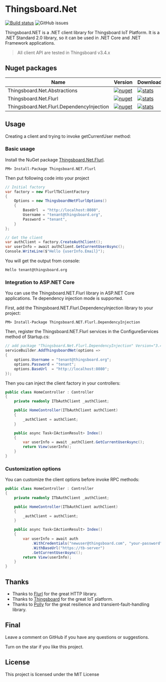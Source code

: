 # Thingsboard.Net
[![Build status](https://ci.appveyor.com/api/projects/status/6yuxsfe71po3ofqg?svg=true)](https://ci.appveyor.com/project/nepton/thingsboard-net)
![GitHub issues](https://img.shields.io/github/issues/nepton/thingsboard-net.svg)

Thingsboard.NET is a .NET client library for Thingsboard IoT Platform. It is a .NET Standard 2.0 library, so it can be used in .NET Core and .NET Framework applications.

> All client API are tested in Thingsboard v3.4.x

## Nuget packages
Name | Version | Downloads
--------|------------|---------
Thingsboard.Net.Abstractions | [![nuget](https://img.shields.io/nuget/v/Thingsboard.Net.Abstractions.svg)](https://www.nuget.org/packages/Thingsboard.Net.Abstractions/) | [![stats](https://img.shields.io/nuget/dt/Thingsboard.Net.Abstractions.svg)](https://www.nuget.org/packages/Thingsboard.Net.Abstractions/) 
Thingsboard.Net.Flurl | [![nuget](https://img.shields.io/nuget/v/Thingsboard.Net.Flurl.svg)](https://www.nuget.org/packages/Thingsboard.Net.Flurl/) | [![stats](https://img.shields.io/nuget/dt/Thingsboard.Net.Flurl.svg)](https://www.nuget.org/packages/Thingsboard.Net.Flurl/) 
Thingsboard.Net.Flurl.DependencyInjection | [![nuget](https://img.shields.io/nuget/v/Thingsboard.Net.Flurl.DependencyInjection.svg)](https://www.nuget.org/packages/Thingsboard.Net.Flurl.DependencyInjection/) | [![stats](https://img.shields.io/nuget/dt/Thingsboard.Net.Flurl.DependencyInjection.svg)](https://www.nuget.org/packages/Thingsboard.Net.Flurl.DependencyInjection/) 

## Usage
Creating a client and trying to invoke getCurrentUser method:

### Basic usage

Install the NuGet package [Thingsboard.Net.Flurl](https://www.nuget.org/packages/Thingsboard.NET.Flurl/).

```
PM> Install-Package Thingsboard.NET.Flurl
```

Then put following code into your project

```csharp
// Initial factory
var factory = new FlurlTbClientFactory
{
    Options = new ThingsboardNetFlurlOptions()
    {
        BaseUrl  = "http://localhost:8080",
        Username = "tenant@thingsboard.org",
        Password = "tenant",
    }
};

// Get the client
var authClient = factory.CreateAuthClient();
var userInfo = await authClient.GetCurrentUserAsync();
Console.WriteLine($"Hello {userInfo.Email}");
```

You will get the output from console:
```
Hello tenant@thingsboard.org
```

### Integration to ASP.NET Core
You can use the Thingsboard.NET.Flurl library in ASP.NET Core applications. Te dependency injection mode is supported.

First, add the Thingsboard.NET.Flurl.DependencyInjection library to your project:

```
PM> Install-Package Thingsboard.NET.Flurl.DependencyInjection
```

Then, register the Thingsboard.NET.Flurl services in the ConfigureServices method of Startup.cs:

```csharp
// add package "Thingsboard.Net.Flurl.DependencyInjection" Version="3.4.1.1"
serviceBuilder.AddThingsboardNet(options =>
{
    options.Username = "tenant@thingsboard.org";
    options.Password = "tenant";
    options.BaseUrl  = "http://localhost:8080";
});
```

Then you can inject the client factory in your controllers:

```csharp
public class HomeController : Controller
{
    private readonly ITbAuthClient _authClient;

    public HomeController(ITbAuthClient authClient)
    {
        _authClient = authClient;
    }

    public async Task<IActionResult> Index()
    {
        var userInfo = await _authClient.GetCurrentUserAsync();
        return View(userInfo);
    }
}
```

### Customization options
You can customize the client options before invoke RPC methods:

```csharp
public class HomeController : Controller
{
    private readonly ITbAuthClient _authClient;

    public HomeController(ITbAuthClient authClient)
    {
        _authClient = authClient;
    }

    public async Task<IActionResult> Index()
    {
        var userInfo = await auth
            .WithCredentials("newuser@thingsboard.com", "your-password")
            .WithBaseUrl("https://tb-server")
            .GetCurrentUserAsync();
        return View(userInfo);
    }
}
```
## Thanks
* Thanks to [Flurl](https://flurl.dev/) for the great HTTP library.
* Thanks to [Thingsboard](https://thingsboard.io/) for the great IoT platform.
* Thanks to [Polly](https://github.com/App-vNext/Polly) for the great resilience and transient-fault-handling library.

## Final
Leave a comment on GitHub if you have any questions or suggestions.

Turn on the star if you like this project.

## License
This project is licensed under the MIT License
